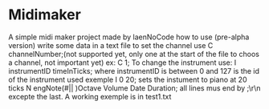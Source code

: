 # Midimaker
A simple midi maker project made by laenNoCode
how to use (pre-alpha version)
write some data in a text file
to set the channel use
C channelNumber;(not supported yet, only one at the start of the file to choos a channel, not important yet)
ex:
C 1;
To change the instrument use:
I instrumentID timeInTicks;
where instrumentID is between 0 and 127 is the id of the instrument used
exemple 
I 0 20;
sets the instument to piano at 20 ticks
N engNote(#|| )Octave Volume Date Duration;
all lines mus end by ;\r\n
excepte the last.
A working exemple is in test1.txt
